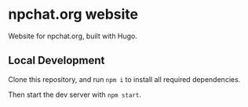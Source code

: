 # npchat.org website

Website for npchat.org, built with Hugo.

## Local Development

Clone this repository, and run `npm i` to install all required dependencies.

Then start the dev server with `npm start`.
